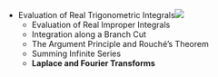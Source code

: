 * Evaluation of Real Trigonometric Integrals![](https://else.fcim.utm.md/pluginfile.php/109841/mod_resource/intro/compl_int.jpg)
  * Evaluation of Real Improper Integrals
  * Integration along a Branch Cut
  * The Argument Principle and Rouché’s Theorem
  * Summing Infinite Series
  * **Laplace and Fourier Transforms**
